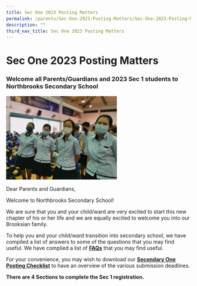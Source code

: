 ```yaml
---
title: Sec One 2023 Posting Matters
permalink: /parents/Sec-One-2023-Posting-Matters/Sec-One-2023-Posting-Matters/
description: ""
third_nav_title: Sec One 2023 Posting Matters
---
```

Sec One 2023 Posting Matters
============================

### Welcome all Parents/Guardians and 2023 Sec 1 students to Northbrooks Secondary School


<img src="/images/cover%20picture.jpg" style="width:60%">

Dear Parents and Guardians, 

  

Welcome to Northbrooks Secondary School! 

  

We are sure that you and your child/ward are very excited to start this new chapter of his or her life and we are equally excited to welcome you into our Brooksian family.

  

To help you and your child/ward transition into secondary school, we have compiled a list of answers to some of the questions that you may find useful. We have complied a list of **[FAQs](https://northbrookssec.moe.edu.sg/qql/slot/u162/People/Parents/Sec%201%20Registration%20(2023%20Intake)/FAQ_20%20Dec%202022.pdf)** that you may find useful.

  

For your convenience, you may wish to download our [**Secondary One Posting Checklist**](https://northbrookssec.moe.edu.sg/qql/slot/u162/People/Parents/Sec%201%20Registration%20(2023%20Intake)/Checklist_20%20Dec%202022.pdf) to have an overview of the various submission deadlines.

  

<b>There are 4 Sections to complete the Sec 1 registration.</b>